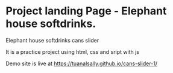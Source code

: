
# Project landing Page - Elephant house softdrinks.

Elephant house softdrinks cans slider 

It is a practice project using html,
 css and sript with js

Demo
 site is live at https://tuanalsally.github.io/cans-slider-1/

 

